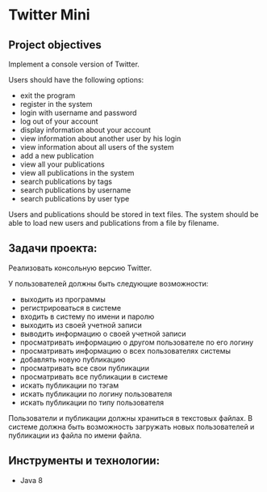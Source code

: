 # Twitter Mini
## Project objectives
Implement a console version of Twitter.

Users should have the following options:
- exit the program
- register in the system
- login with username and password
- log out of your account
- display information about your account
- view information about another user by his login
- view information about all users of the system
- add a new publication
- view all your publications
- view all publications in the system
- search publications by tags
- search publications by username
- search publications by user type

Users and publications should be stored in text files. The system should be able to load new users and publications from a file by filename.
## Задачи проекта:
Реализовать консольную версию Twitter. 

У пользователей должны быть следующие возможности:
- выходить из программы
- регистрироваться в системе
- входить в систему по имени и паролю
- выходить из своей учетной записи
- выводить информацию о своей учетной записи
- просматривать информацию о другом пользователе по его логину
- просматривать информацию о всех пользователях системы
- добавлять новую публикацию
- просматривать все свои публикации 
- просматривать все публикации в системе
- искать публикации по тэгам
- искать публикации по логину пользователя
- искать публикации по типу пользователя

Пользователи и публикации должны храниться в текстовых файлах. В системе должна быть возможность загружать новых пользователей и публикации из файла по имени файла.
## Инструменты и технологии:
- Java 8
